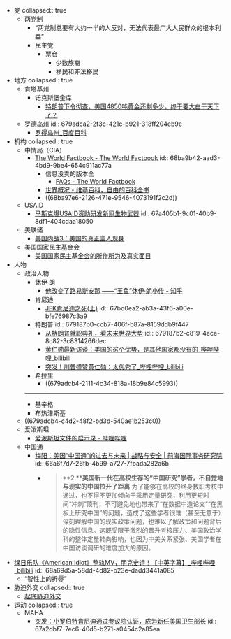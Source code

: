 - 党
  collapsed:: true
	- 两党制
		- “两党制总要有大约一半的人反对，无法代表最广大人民群众的根本利益”
		- 民主党
			- 票仓
				- 少数族裔
				- 移民和非法移民
- 地方
  collapsed:: true
	- 肯塔基州
		- 诺克斯堡金库
			- [特朗普下令彻查，美国4850吨黄金还剩多少，终于要大白于天下了？](https://mp.weixin.qq.com/s/dxY43PaJvf8pWyKTsUuhmw)
	- 罗德岛州
	  id:: 679adca2-2f3c-421c-b921-318ff204eb9e
		- [罗得岛州_百度百科](https://baike.baidu.com/item/%E7%BD%97%E5%BE%97%E5%B2%9B%E5%B7%9E/3439332)
- 机构
  collapsed:: true
	- 中情局（CIA）
		- [The World Factbook - The World Factbook](https://www.cia.gov/the-world-factbook/)
		  id:: 68ba9b42-aad3-4bd9-9be4-654c911ac77a
			- 信息没卖的版本全
				- [FAQs - The World Factbook](https://www.cia.gov/the-world-factbook/about/faqs/)
			- [世界概况 - 维基百科，自由的百科全书](https://zh.wikipedia.org/wiki/%E4%B8%96%E7%95%8C%E6%A6%82%E5%86%B5)
			- ((68ba97e6-2126-471e-9546-4073191f2c2d))
	- USAID
		- [马斯克爆USAID资助研发新冠生物武器](https://mp.weixin.qq.com/s/XyFCJIiaGXlSGC-c_yOP2Q)
		  id:: 67a405b1-9c01-40b9-8df1-404cdaa18050
	- 美联储
		- [美国内战3：​美国的真正主人现身](https://mp.weixin.qq.com/s/c-nbi2WfMKXlybYcbpJE-Q)
	- 美国国家民主基金会
		- [美国国家民主基金会的所作所为及真实面目](https://m.weibo.cn/detail/5065432461742288#comment)
- 人物
	- 政治人物
		- 休伊·朗
			- [他改变了路易斯安那 ——“王鱼”休伊·朗小传 - 知乎](https://zhuanlan.zhihu.com/p/639092105)
		- 肯尼迪
			- [JFK肯尼迪之死(上)](https://mp.weixin.qq.com/s/YU9odCnFgrTOssytrRldPA)
			  id:: 67bd0ea2-ab3a-43f6-a00e-bfe76987c3a9
		- 特朗普
		  id:: 679187b0-ccb7-406f-b87a-8159ddb9f447
			- [从特朗普就职典礼，看未来世界大势](https://mp.weixin.qq.com/s/noAIC4qhIJlShrWmq1dLwg)
			  id:: 679187b2-c819-4ece-8c82-3c8314266dec
			- [黄仁勋最新访谈：美国的这个优势，是其他国家都没有的_哔哩哔哩_bilibili](https://www.bilibili.com/video/BV1um8uzTEY8/)
			- [突发！川普盛赞黄仁勋：太优秀了_哔哩哔哩_bilibili](https://www.bilibili.com/video/BV11SbyzZEZh/)
		- 希拉里
			- ((679adcb4-2111-4c34-818a-18b9e84c5993))
		- ---
		- 基辛格
		- 布热津斯基
	- ((679adcb4-c4d2-48f2-bd3d-540ae1b253c0))
	- 爱泼斯坦
		- [爱泼斯坦文件的启示录 - 哔哩哔哩](https://www.bilibili.com/read/cv29118640/)
	- 中国通
		- [梅阳：美国“中国通”的过去与未来 | 战略与安全 | 前海国际事务研究院](https://www.qiia.org/zh-hans/node/1306)
		  id:: 66a6f7d7-26fb-4b99-a727-7fbada282a6b
			- >**2.****美国新一代在高校生存的“中国研究”学者，不自觉地与现实的中国拉开了距离**
			  为了能够在高校的终身教职考核中通过，也不得不更加倾向于采用定量研究，利用更短时间“冲刺”顶刊，不可避免地也带来了“在数据中造论文”“在黑板上研究中国”的问题，造成了这些学者很难（甚至无意于）深刻理解中国的现实政策问题，也难以了解政策和问题背后的隐性信息。这既受限于激烈的晋升考核压力、美国政治学科的整体定量转向影响，也因为中美关系紧张、美国学者在中国访谈调研的难度加大的原因。
- [绿日乐队《American Idiot》整轨MV，朋克史诗！【中英字幕】_哔哩哔哩_bilibili](https://www.bilibili.com/video/BV1iU4y1R7hW)
  id:: 68a69d5a-58dd-4d82-b23e-dadd3441a085
	- “智性上的折辱”
- 胁迫外交
  collapsed:: true
	- [起底胁迫外交](http://www.qstheory.cn/qshyjx/2021-05/11/c_1127431456.htm)
- 运动
  collapsed:: true
	- MAHA
		- [突发：小罗伯特肯尼迪通过参议院认证，成为新任美国卫生部长](https://mp.weixin.qq.com/s/T_lF9zEeEXO0rzxzfrlHGQ)
		  id:: 67a2dbf7-7ec6-40d5-b271-a0454c2a85ea